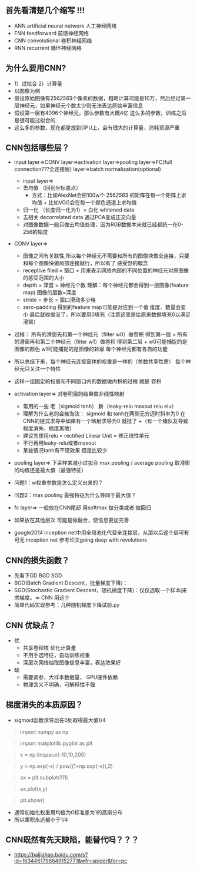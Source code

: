 ## 首先看清楚几个缩写 !!!
+ ANN artificial neural network 人工神经网络 
+ FNN feedforward 前馈神经网络 
+ CNN convolutional 卷积神经网络 
+ RNN recurrent 循环神经网络

## 为什么要用CNN? 
+ 1）过拟合 2）计算量
+ 以图像为例
+ 假设原始图像有256*256*3个像素的数据，粗略计算可能是10万，然后经过第一层神经元，如果神经元个数太少则无法表达原始丰富信息
+ 假设第一层有4096个神经元，那么参数有大概4亿 这么多的参数，训练之后是很可能过拟合的
+ 这么多的参数，现在都是放到GPU上，会有很大的计算量，消耗资源严重

## CNN包括哪些层？
+ input layer=>CONV layer=>activation layer=>pooling layer=>FC(full connection???全连接层) layer=>batch normalization(optional)
  + input layer=> 
  + 去均值 （回到坐标原点） 
    + 方式：比如AlexNet会把100w个 256*256*3 的矩阵在每一个矩阵上求均值
          + 比如VGG会在每一个颜色通道上求均值
  + 归一化 （长度归一化为1）=   白化 whitened data
  + 去相关 decorrelated data 通过PCA变成正交向量 
  + 对图像数据一般只做去均值处理，因为RGB数据本来就已经都统一在0-256的幅度
  
+ CONV layer=>
  + 图像之间有关联性,所以每个神经元不需要和所有的图像块做全连接，只要和每个图像块做局部连接就行，所以有了 感受野的概念
  + receptive filed = 窗口 = 用来表示网络内部的不同位置的神经元对原图像的感受范围的大小
  + depth = 深度 = 神经元个数 理解：每个神经元都会得到一层图像(feature map) 图像的层数=深度
  + stride = 步长 = 窗口滑动多少格
  + zero-padding 得到的feature map可能是对应到一个值 维度、数量会变小 最后就收缩没了，所以要用0填充（注意这里是给原来数据填充0以满足滑窗）
+ 过程： 所有的滑窗先和第一个神经元（filter w0）做卷积 得到第一层
       + 所有的滑窗再和第二个神经元（filter w1）做卷积 得到第二层
       + w0可能捕捉的是图像的颜色  w1可能捕捉的是图像的轮廓 每个神经元都有各自的功能

+ 所以总结下来，每个神经元连接窗体的权重是一样的（参数共享性质） 每个神经元只关注一个特性 
+ 这样一组固定的权重和不同窗口内的数据做内积的过程 就是 卷积

+ activation layer=> 对卷积层的结果做非线性映射  
  + 常用的一些 老（sigmoid  tanh） 新（leaky-relu maxout relu elu）
  + 理解为什么老的会被淘汰： sigmoid 和 tanh在两侧无穷远时斜率为0 在CNN的链式求导中如果有一个映射求导为0 就挂了
  +（有一个猪队友导致梯度消失、梯度离散）
  + 建议先使用relu = rectified Linear Unit = 修正线性单元
  + 不行再用leaky-relu或者maxout
  + 某些情况tanh有不错效果 但是比较少
  
+ pooling layer=> 下采样来减小过拟合 max pooling / average pooling  取滑窗的均值还是最大值（最强特征）
 
 + 问题1：w权重参数是怎么定义出来的？
 + 问题2：max pooling 最强特征为什么等同于最大值？
 
 + fc layer=> 一般放在CNN尾部 用softmax 做分类或者 做回归
 + 如果放在其他层次 可能是做融合，使信息更加完善
 + google2014 inception net中用全局池化代替全连接层，从那以后这个层可有可无 inception net 参考论文going deep with revolutions

##  CNN的损失函数？
+ 先看下GD BGD SGD
+ BGD(Batch Gradient Descent，批量梯度下降)：
+ SGD(Stochastic Gradient Descent，随机梯度下降)：仅仅选取一个样本j来求梯度。=> CNN 用这个
+ 简单代码实现参考：几种随机梯度下降试验.py

## CNN 优缺点？
+ 优
  + 共享卷积核 优化计算量 
  + 不用手选特征，自动训练权重  
  + 深层次网络抽取图像信息丰富，表达效果好
+ 缺
  + 需要调参，大样本数据量， GPU硬件依赖
  + 物理含义不明确，可解释性不强

## 梯度消失的本质原因？
+ sigmoid函数求导后在0处取得最大值1/4
> import numpy as np

> import matplotlib.pyplot as plt

> x = np.linspace(-10,10,200)

> y = np.exp(-x) / pow((1+np.exp(-x)),2)

> ax = plt.subplot(111)

> ax.plot(x,y)

> plt.show()

+ 通常初始化权重用均值为0标准差为1的高斯分布
+ 所以乘积永远都小于1/4

## CNN既然有先天缺陷，能替代吗？？？
+ https://baijiahao.baidu.com/s?id=1634461796649152771&wfr=spider&for=pc
